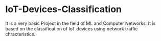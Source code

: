 # IoT-Devices-Classification
It is a very basic Project in the field of ML and Computer Networks. It is based on the classification of IoT devices using network traffic chracteristics.
